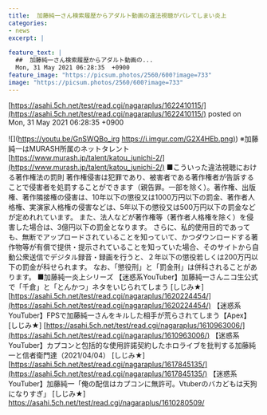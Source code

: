```yaml
---
title:  加藤純一さん検索履歴からアダルト動画の違法視聴がバレてしまい炎上  
categories:
- news
excerpt: |
  
feature_text: |
  ##  加藤純一さん検索履歴からアダルト動画の...
  Mon, 31 May 2021 06:28:35  +0900
feature_image: "https://picsum.photos/2560/600?image=733"
image: "https://picsum.photos/2560/600?image=733"
---
```


[https://asahi.5ch.net/test/read.cgi/nagaraplus/1622410115/](https://asahi.5ch.net/test/read.cgi/nagaraplus/1622410115/)
posted on Mon, 31 May 2021 06:28:35  +0900

<!--more-->

![](https://youtu.be/GnSWQBo_irg [https://i.imgur.com/G2X4HEb.png)](https://i.imgur.com/G2X4HEb.png)) ※加藤純一はMURASH所属のネットタレント [https://www.murash.jp/talent/katou_junichi-2/](https://www.murash.jp/talent/katou_junichi-2/) ■こういった違法視聴における著作権法の罰則 著作権侵害は犯罪であり、被害者である著作権者が告訴することで侵害者を処罰することができます（親告罪。一部を除く）。著作権、出版権、著作隣接権の侵害は、10年以下の懲役又は1000万円以下の罰金、著作者人格権、実演家人格権の侵害などは、5年以下の懲役又は500万円以下の罰金などが定めれれています。 また、法人などが著作権等（著作者人格権を除く）を侵害した場合は、3億円以下の罰金となります。 さらに、私的使用目的であっても、無断でアップロードされていることを知っていて、かつダウンロードする著作物等が有償で提供・提示されていることを知っていた場合、そのサイトから自動公衆送信でデジタル録音・録画を行うと、２年以下の懲役若しくは200万円以下の罰金が科せられます。 なお、「懲役刑」と「罰金刑」は併科されることがあります。 ■加藤純一炎上シリーズ 【迷惑系YouTuber】加藤純一さんニコ生公式で「千倉」と「とんかつ」ネタをいじられてしまう [しじみ★] [https://asahi.5ch.net/test/read.cgi/nagaraplus/1620224454/](https://asahi.5ch.net/test/read.cgi/nagaraplus/1620224454/) 【迷惑系YouTuber】FPSで加藤純一さんをキルした相手が荒らされてしまう【Apex】 [しじみ★] [https://asahi.5ch.net/test/read.cgi/nagaraplus/1610963006/](https://asahi.5ch.net/test/read.cgi/nagaraplus/1610963006/) 【迷惑系YouTuber】カプコンと包括的な使用許諾契約したホロライブを批判する加藤純一と信者衛門達（2021/04/04） [しじみ★] [https://asahi.5ch.net/test/read.cgi/nagaraplus/1617845135/](https://asahi.5ch.net/test/read.cgi/nagaraplus/1617845135/) 【迷惑系YouTuber】加藤純一「俺の配信はカプコンに無許可。Vtuberのバカどもは天狗になりすぎ」 [しじみ★] https://asahi.5ch.net/test/read.cgi/nagaraplus/1610280509/
